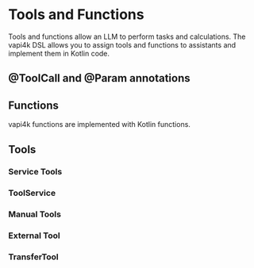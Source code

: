 # Tools and Functions

Tools and functions allow an LLM to perform tasks and calculations.
The vapi4k DSL allows you to assign tools and functions to assistants and implement them in Kotlin code.

## @ToolCall and @Param annotations

<chapter title="Non-annotated Function" id="addTwoNumbers" collapsible="false">
<code-block lang="kotlin" src="src/main/kotlin/tools/ToolCalls.kt" include-symbol="AddTwoNumbers"/>
</chapter>

<chapter title="Annotated Function" id="multiplyTwoNumbers" collapsible="false">
<code-block lang="kotlin" src="src/main/kotlin/tools/ToolCalls.kt" include-symbol="MultiplyTwoNumbers"/>
</chapter>

<chapter title="Object Function" id="absoluteVale" collapsible="false">
<code-block lang="kotlin" src="src/main/kotlin/tools/ToolCalls.kt" include-symbol="AbsoluteValue"/>
</chapter>

## Functions

vapi4k functions are implemented with Kotlin functions.

<chapter title="Function Declaration" id="function" collapsible="false">
<code-block lang="kotlin" src="src/main/kotlin/tools/Functions.kt" include-symbol="functionExample"/>
</chapter>

## Tools

### Service Tools

<chapter title="Function Declaration" id="serviceTool" collapsible="false">
<code-block lang="kotlin" src="src/main/kotlin/tools/ServiceTools.kt" include-symbol="functionExample"/>
</chapter>

### ToolService

### Manual Tools

### External Tool

### TransferTool


